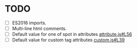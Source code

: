 # TODO

* [ ] ES2016 imports.
* [ ] Multi-line html comments.
* [ ] Default value for one of spot in attributes [attribute.js#L56](src/compiler/attribute.js#L56)
* [ ] Default value for custom tag attributes [custom.js#L39](src/compiler/custom.js#L39)